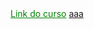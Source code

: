 <html>
  <body>
    <a href="https://www.udemy.com/share/10092KAkEddllXQXo=/" style="color: green">Link do curso</a>
    <a href="https://github.com/fabioafreitas/atividadesweb.github.io/index.html">aaa</a>
  </body>
<html>
